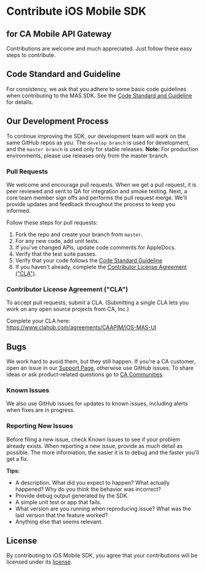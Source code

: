 # Contribute iOS Mobile SDK
## for CA Mobile API Gateway

Contributions are welcome and much appreciated. Just follow these easy steps to contribute.

## Code Standard and Guideline
For consistency, we ask that you adhere to some basic code guidelines when contributing to the MAS SDK. See the [Code Standard and Guideline][guidelines] for details.

## Our Development Process
To continue improving the SDK, our development team will work on the same GitHub repos as you. The `develop branch` is used for development, and the `master branch` is used only for stable releases.
**Note:** For production environments, please use releases only from the master branch.

### Pull Requests
We welcome and encourage pull requests. When we get a pull request, it is peer reviewed and sent to QA for integration and smoke testing. Next, a core team member sign offs and performs the pull request merge. We'll provide updates and feedback throughout the process to keep you informed.

Follow these steps for pull requests:

1. Fork the repo and create your branch from `master`.
4. For any new code, add unit tests.
3. If you've changed APIs, update code comments for AppleDocs.
4. Verify that the test suite passes.
5. Verify that your code follows the [Code Standard Guideline][guidelines]
6. If you haven't already, complete the [Contributor License Agreement ("CLA")][cla].

### Contributor License Agreement ("CLA")
To accept pull requests, submit a CLA. (Submitting a single CLA lets you work on any open source projects from CA, Inc.)

Complete your CLA here: <https://www.clahub.com/agreements/CAAPIM/iOS-MAS-UI>

## Bugs
We work hard to avoid them, but they still happen. If you're a CA customer, open an issue in our [Support Page][casupport], otherwise use GitHub issues.
To share ideas or ask product-related questions go to [CA Communities][community].

### Known Issues
We also use GitHub issues for updates to known issues, including alerts when fixes are in progress. 

### Reporting New Issues
Before filing a new issue, check Known Issues to see if your problem already exists. When reporting a new issue, provide as much detail as possible. The more information, the easier it is to debug and the faster you'll get a fix. 

**Tips:**

* A description. What did you expect to happen? What actually happened? Why do you think the behavior was incorrect?
* Provide debug output generated by the SDK.
* A simple unit test or app that fails.
* What version are you running when reproducing issue? What was the last version that the feature worked?
* Anything else that seems relevant. 

## License
By contributing to iOS Mobile SDK, you agree that your contributions will be licensed under its [license][license-link].


 [guidelines]: /GUIDELINES.md
 [community]: https://communities.ca.com/community/ca-api-management-community/content?filterID=contentstatus%5Bpublished%5D~category%5Bca-mobile-api-gateway%5D
 [license-link]: /LICENSE
 [cla]: https://www.clahub.com/agreements/CAAPIM/iOS-MAS-UI
 [casupport]: https://support.ca.com/irj/portal/implsvcnewcase
 
